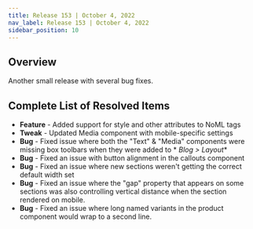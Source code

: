 ```yaml
---
title: Release 153 | October 4, 2022
nav_label: Release 153 | October 4, 2022
sidebar_position: 10
---
```


## Overview

Another small release with several bug fixes.

## Complete List of Resolved Items

* **Feature** - Added support for style and other attributes to NoML tags
* **Tweak** - Updated Media component with mobile-specific settings
* **Bug** - Fixed issue where both the "Text" & "Media" components were missing box toolbars when they were added to *
  *Blog > Layout**
* **Bug** - Fixed an issue with button alignment in the callouts component
* **Bug** - Fixed an issue where new sections weren't getting the correct default width set
* **Bug** - Fixed an issue where the "gap" property that appears on some sections was also controlling vertical distance
  when the section rendered on mobile.
* **Bug** - Fixed an issue where long named variants in the product component would wrap to a second line.
